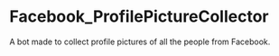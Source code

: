 # Facebook_ProfilePictureCollector
A bot made to collect profile pictures of all the people from Facebook.
